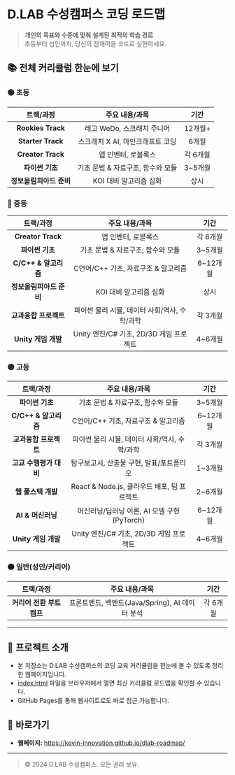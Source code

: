 # D.LAB 수성캠퍼스 코딩 로드맵

> **개인의 목표와 수준에 맞춰 설계된 최적의 학습 경로**  
> 초등부터 성인까지, 당신의 잠재력을 코드로 실현하세요.

## 📚 전체 커리큘럼 한눈에 보기

### 🟢 초등

|      트랙/과정       |                주요 내용/과목                |   기간   |
|:-------------------:|:-------------------------------------------:|:--------:|
| **Rookies Track**   | 레고 WeDo, 스크래치 주니어                  | 12개월+  |
| **Starter Track**   | 스크래치 X AI, 마인크래프트 코딩             | 6개월    |
| **Creator Track**   | 앱 인벤터, 로블록스                         | 각 6개월 |
| **파이썬 기초**     | 기초 문법 & 자료구조, 함수와 모듈            | 3~5개월  |
| **정보올림피아드 준비** | KOI 대비 알고리즘 심화                    | 상시     |

### 🔵 중등

|      트랙/과정       |                주요 내용/과목                |   기간   |
|:-------------------:|:-------------------------------------------:|:--------:|
| **Creator Track**   | 앱 인벤터, 로블록스                         | 각 6개월 |
| **파이썬 기초**     | 기초 문법 & 자료구조, 함수와 모듈            | 3~5개월  |
| **C/C++ & 알고리즘**| C언어/C++ 기초, 자료구조 & 알고리즘          | 6~12개월 |
| **정보올림피아드 준비** | KOI 대비 알고리즘 심화                    | 상시     |
| **교과융합 프로젝트**| 파이썬 물리 시뮬, 데이터 사회/역사, 수학/과학| 각 3개월 |
| **Unity 게임 개발** | Unity 엔진/C# 기초, 2D/3D 게임 프로젝트      | 4~6개월  |

### 🟣 고등

|      트랙/과정       |                주요 내용/과목                |   기간   |
|:-------------------:|:-------------------------------------------:|:--------:|
| **파이썬 기초**     | 기초 문법 & 자료구조, 함수와 모듈            | 3~5개월  |
| **C/C++ & 알고리즘**| C언어/C++ 기초, 자료구조 & 알고리즘          | 6~12개월 |
| **교과융합 프로젝트**| 파이썬 물리 시뮬, 데이터 사회/역사, 수학/과학| 각 3개월 |
| **고교 수행평가 대비**| 탐구보고서, 산출물 구현, 발표/포트폴리오    | 1~3개월  |
| **웹 풀스택 개발**  | React & Node.js, 클라우드 배포, 팀 프로젝트  | 2~6개월  |
| **AI & 머신러닝**   | 머신러닝/딥러닝 이론, AI 모델 구현(PyTorch)  | 6~12개월 |
| **Unity 게임 개발** | Unity 엔진/C# 기초, 2D/3D 게임 프로젝트      | 4~6개월  |

### 🟠 일반(성인/커리어)

|      트랙/과정       |                주요 내용/과목                |   기간   |
|:-------------------:|:-------------------------------------------:|:--------:|
| **커리어 전환 부트캠프** | 프론트엔드, 백엔드(Java/Spring), AI 데이터 분석 | 각 6개월 |

---

## 🏫 프로젝트 소개
- 본 저장소는 D.LAB 수성캠퍼스의 코딩 교육 커리큘럼을 한눈에 볼 수 있도록 정리한 웹페이지입니다.
- [index.html](./index.html) 파일을 브라우저에서 열면 최신 커리큘럼 로드맵을 확인할 수 있습니다.
- GitHub Pages를 통해 웹사이트로도 바로 접근 가능합니다.

## 🔗 바로가기
- **웹페이지:** https://kevin-innovation.github.io/dlab-roadmap/

---

> © 2024 D.LAB 수성캠퍼스. 모든 권리 보유. 

